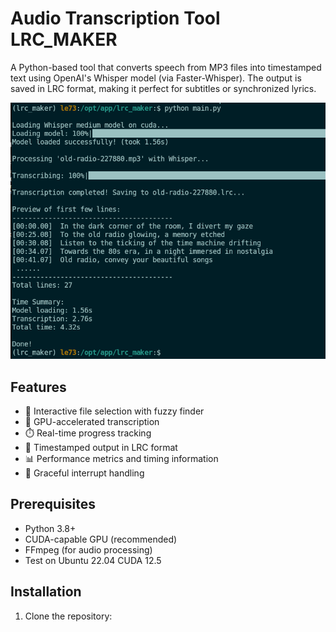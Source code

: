 # Audio Transcription Tool LRC_MAKER

A Python-based tool that converts speech from MP3 files into timestamped 
text using OpenAI's Whisper model (via Faster-Whisper). The output is 
saved in LRC format, making it perfect for subtitles or synchronized lyrics.

<img src="./png/screen_01.png" width="800"/>

## Features

- 🎯 Interactive file selection with fuzzy finder
- 🚀 GPU-accelerated transcription
- ⏱️ Real-time progress tracking
- 🎯 Timestamped output in LRC format
- 📊 Performance metrics and timing information
- 🛑 Graceful interrupt handling

## Prerequisites

- Python 3.8+
- CUDA-capable GPU (recommended)
- FFmpeg (for audio processing)
- Test on Ubuntu 22.04 CUDA 12.5

## Installation

1. Clone the repository: 
